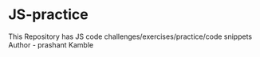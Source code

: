 # JS-practice
This Repository has JS code challenges/exercises/practice/code snippets
<br>
Author - prashant Kamble
